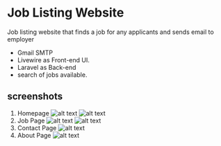 # Job Listing Website
Job listing website that finds a job for any applicants and sends email to employer
 - Gmail SMTP
 - Livewire as Front-end UI.
 - Laravel as Back-end
 - search of jobs available.
## screenshots
 1. Homepage
  ![alt text](https://github.com/No-Spacing/Job_finding_website/blob/main/screenshot/screenshot1.jpg)
  ![alt text](https://github.com/No-Spacing/Job_finding_website/blob/main/screenshot/screenshot2.jpg)
 2. Job Page
  ![alt text](https://github.com/No-Spacing/Job_finding_website/blob/main/screenshot/screenshot3.jpg)
  ![alt text](https://github.com/No-Spacing/Job_finding_website/blob/main/screenshot/screenshot4.jpg)
 3. Contact Page
  ![alt text](https://github.com/No-Spacing/Job_finding_website/blob/main/screenshot/screenshot5.jpg)
 4. About Page
  ![alt text](https://github.com/No-Spacing/Job_finding_website/blob/main/screenshot/screenshot6.jpg)
